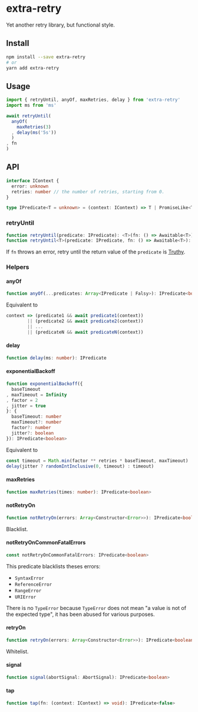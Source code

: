 # extra-retry
Yet another retry library, but functional style.

## Install
```sh
npm install --save extra-retry
# or
yarn add extra-retry
```

## Usage
```ts
import { retryUntil, anyOf, maxRetries, delay } from 'extra-retry'
import ms from 'ms'

await retryUntil(
  anyOf(
    maxRetries(3)
  , delay(ms('5s'))
  )
, fn
)
```

## API
```ts
interface IContext {
  error: unknown
  retries: number // the number of retries, starting from 0.
}

type IPredicate<T = unknown> = (context: IContext) => T | PromiseLike<T>
```

### retryUntil
```ts
function retryUntil(predicate: IPredicate): <T>(fn: () => Awaitable<T>) => Promise<T>
function retryUntil<T>(predicate: IPredicate, fn: () => Awaitable<T>): Promise<T>
```

If `fn` throws an error,
retry until the return value of the `predicate` is [Truthy].

[Truthy]: https://developer.mozilla.org/en-US/docs/Glossary/Truthy

### Helpers
#### anyOf
```ts
function anyOf(...predicates: Array<IPredicate | Falsy>): IPredicate<boolean>
```

Equivalent to
```ts
context => (predicate1 && await predicate1(context))
        || (predicate2 && await predicate2(context))
        || ...
        || (predicateN && await predicateN(context))
```

#### delay
```ts
function delay(ms: number): IPredicate
```

#### exponentialBackoff
```ts
function exponentialBackoff({
  baseTimeout
, maxTimeout = Infinity
, factor = 2
, jitter = true
}: {
  baseTimeout: number
  maxTimeout?: number
  factor?: number
  jitter?: boolean
}): IPredicate<boolean>
```

Equivalent to
```ts
const timeout = Math.min(factor ** retries * baseTimeout, maxTimeout)
delay(jitter ? randomIntInclusive(0, timeout) : timeout)
```

#### maxRetries
```ts
function maxRetries(times: number): IPredicate<boolean>
```

#### notRetryOn
```ts
function notRetryOn(errors: Array<Constructor<Error>>): IPredicate<boolean>
```

Blacklist.

#### notRetryOnCommonFatalErrors
```ts
const notRetryOnCommonFatalErrors: IPredicate<boolean>
```

This predicate blacklists theses errors:
- `SyntaxError`
- `ReferenceError`
- `RangeError`
- `URIError`

There is no `TypeError` because `TypeError` does not mean
"a value is not of the expected type",
it has been abused for various purposes.

#### retryOn
```ts
function retryOn(errors: Array<Constructor<Error>>): IPredicate<boolean>
```

Whitelist.

#### signal
```ts
function signal(abortSignal: AbortSignal): IPredicate<boolean>
```

#### tap
```ts
function tap(fn: (context: IContext) => void): IPredicate<false>
```
